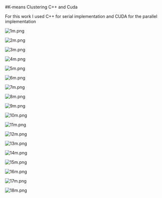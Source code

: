 #K-means Clustering C++ and Cuda

For this work I used C++ for serial implementation and CUDA for the parallel implementation

![1m.png](Presentazione/0.jpg)

![2m.png](Presentazione/1.jpg)

![3m.png](Presentazione/2.jpg)

![4m.png](Presentazione/3.jpg)

![5m.png](Presentazione/4.jpg)

![6m.png](Presentazione/5.jpg)

![7m.png](Presentazione/6.jpg)

![8m.png](Presentazione/7.jpg)

![9m.png](Presentazione/8.jpg)

![10m.png](Presentazione/9.jpg)

![11m.png](Presentazione/10.jpg)

![12m.png](Presentazione/11.jpg)

![13m.png](Presentazione/12.jpg)

![14m.png](Presentazione/13.jpg)

![15m.png](Presentazione/14.jpg)

![16m.png](Presentazione/15.jpg)

![17m.png](Presentazione/16.jpg)

![18m.png](Presentazione/17.jpg)	
